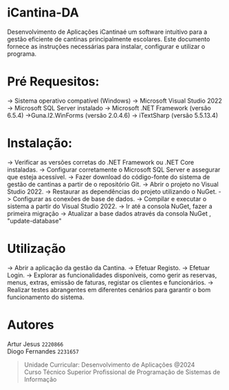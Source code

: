 #  iCantina-DA
Desenvolvimento de Aplicações
iCantinaé um software intuitivo para a gestão eficiente de cantinas principalmente escolares. 
Este documento fornece as instruções necessárias para instalar, configurar e utilizar o programa.

#  Pré Requesitos:
-> Sistema operativo compatível (Windows)
-> Microsoft Visual Studio 2022
-> Microsoft SQL Server instalado
-> Microsoft .NET Framework (versão 6.5.4)
->Guna.I2.WinForms (versão 2.0.4.6)
-> iTextSharp (versão 5.5.13.4)

#  Instalação:
-> Verificar as versões corretas do .NET Framework ou .NET Core instaladas.
-> Configurar corretamente o Microsoft SQL Server e assegurar que esteja acessível.
-> Fazer download do código-fonte do sistema de gestão de cantinas a partir de o repositório Git.
-> Abrir o projeto no Visual Studio 2022.
-> Restaurar as dependências do projeto utilizando o NuGet.
-> Configurar as conexões de base de dados.
-> Compilar e executar o sistema a partir do Visual Studio 2022.
-> Ir até a consola NuGet, fazer a primeira migração
-> Atualizar a base dados  através da consola NuGet , "update-database"

# Utilização
-> Abrir a aplicação da gestão da Cantina.
-> Efetuar Registo.
-> Efetuar Login.
-> Explorar as funcionalidades disponíveis, como gerir as reservas, menus, extras, emissão de faturas, registar os clientes e funcionários.
-> Realizar testes abrangentes em diferentes cenários para garantir o bom funcionamento do sistema.

# Autores
Artur Jesus `2220866`
<br> Diogo Fernandes `2231657`

>Unidade Curricular: Desenvolvimento de Aplicações @2024
> <br> Curso Técnico Superior Profissional de Programação de Sistemas de Informação
